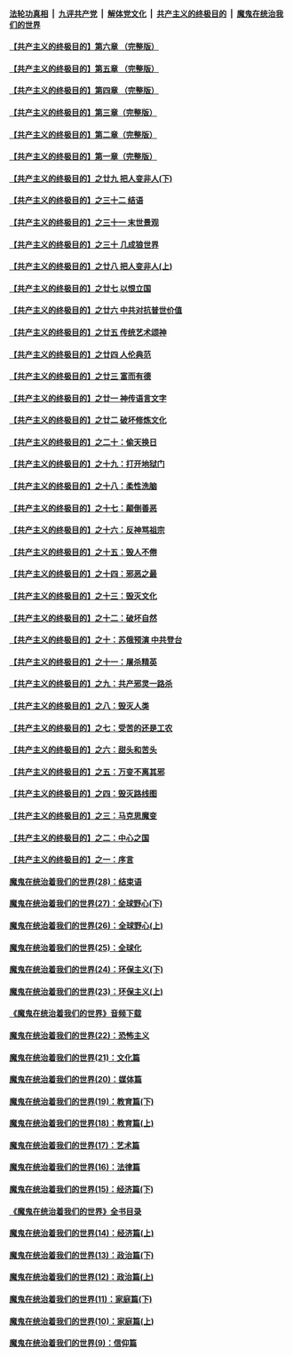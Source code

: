 ####  [法轮功真相](../../../../basic/blob/master/README.md?t=10021213) &nbsp;|&nbsp; [九评共产党](../../../../9ping.md/blob/master/README.md?t=10021213) &nbsp;|&nbsp; [解体党文化](../../../../jtdwh.md/blob/master/README.md?t=10021213)  &nbsp;|&nbsp; [共产主义的终极目的](../../../../gczydzjmd.md/blob/master/README.md?t=10021213) &nbsp;|&nbsp; [魔鬼在统治我们的世界](../../../../mgztzwmdsj.md/blob/master/README.md?t=10021213) 

#### [【共产主义的终极目的】第六章 （完整版）](../pages/nsc422/n11428913.md?t=10021213) 

#### [【共产主义的终极目的】第五章 （完整版）](../pages/nsc422/n11428912.md?t=10021213) 

#### [【共产主义的终极目的】第四章 （完整版）](../pages/nsc422/n11428907.md?t=10021213) 

#### [【共产主义的终极目的】第三章（完整版）](../pages/nsc422/n11428848.md?t=10021213) 

#### [【共产主义的终极目的】第二章（完整版）](../pages/nsc422/n11428831.md?t=10021213) 

#### [【共产主义的终极目的】第一章（完整版）](../pages/nsc422/n11417651.md?t=10021213) 

#### [【共产主义的终极目的】之廿九 把人变非人(下)](../pages/nsc422/n11344140.md?t=10021213) 

#### [【共产主义的终极目的】之三十二 结语](../pages/nsc422/n11360535.md?t=10021213) 

#### [【共产主义的终极目的】之三十一 末世景观](../pages/nsc422/n11351129.md?t=10021213) 

#### [【共产主义的终极目的】之三十 几成狼世界](../pages/nsc422/n11348280.md?t=10021213) 

#### [【共产主义的终极目的】之廿八 把人变非人(上)](../pages/nsc422/n11340492.md?t=10021213) 

#### [【共产主义的终极目的】之廿七 以恨立国](../pages/nsc422/n11336944.md?t=10021213) 

#### [【共产主义的终极目的】之廿六 中共对抗普世价值](../pages/nsc422/n11324785.md?t=10021213) 

#### [【共产主义的终极目的】之廿五 传统艺术颂神](../pages/nsc422/n11296396.md?t=10021213) 

#### [【共产主义的终极目的】之廿四 人伦典范](../pages/nsc422/n11296397.md?t=10021213) 

#### [【共产主义的终极目的】之廿三 富而有德](../pages/nsc422/n11283598.md?t=10021213) 

#### [【共产主义的终极目的】之廿一 神传语言文字](../pages/nsc422/n11263265.md?t=10021213) 

#### [【共产主义的终极目的】之廿二 破坏修炼文化](../pages/nsc422/n11245728.md?t=10021213) 

#### [【共产主义的终极目的】之二十：偷天换日](../pages/nsc422/n11238846.md?t=10021213) 

#### [【共产主义的终极目的】之十九：打开地狱门](../pages/nsc422/n11206376.md?t=10021213) 

#### [【共产主义的终极目的】之十八：柔性洗脑](../pages/nsc422/n11199994.md?t=10021213) 

#### [【共产主义的终极目的】之十七：颠倒善恶](../pages/nsc422/n11179782.md?t=10021213) 

#### [【共产主义的终极目的】之十六：反神骂祖宗](../pages/nsc422/n11166798.md?t=10021213) 

#### [【共产主义的终极目的】之十五：毁人不倦](../pages/nsc422/n11166792.md?t=10021213) 

#### [【共产主义的终极目的】之十四：邪恶之最](../pages/nsc422/n11150249.md?t=10021213) 

#### [【共产主义的终极目的】之十三：毁灭文化](../pages/nsc422/n11135227.md?t=10021213) 

#### [【共产主义的终极目的】之十二：破坏自然](../pages/nsc422/n11135214.md?t=10021213) 

#### [【共产主义的终极目的】之十：苏俄预演 中共登台](../pages/nsc422/n11118424.md?t=10021213) 

#### [【共产主义的终极目的】之十一：屠杀精英](../pages/nsc422/n11118442.md?t=10021213) 

#### [【共产主义的终极目的】之九：共产邪灵一路杀](../pages/nsc422/n11114139.md?t=10021213) 

#### [【共产主义的终极目的】之八：毁灭人类](../pages/nsc422/n11108503.md?t=10021213) 

#### [【共产主义的终极目的】之七：受苦的还是工农](../pages/nsc422/n11101809.md?t=10021213) 

#### [【共产主义的终极目的】之六：甜头和苦头](../pages/nsc422/n11096971.md?t=10021213) 

#### [【共产主义的终极目的】之五：万变不离其邪](../pages/nsc422/n11091285.md?t=10021213) 

#### [【共产主义的终极目的】之四：毁灭路线图](../pages/nsc422/n11086284.md?t=10021213) 

#### [【共产主义的终极目的】之三：马克思魔变](../pages/nsc422/n11061941.md?t=10021213) 

#### [【共产主义的终极目的】之二：中心之国](../pages/nsc422/n11047728.md?t=10021213) 

#### [【共产主义的终极目的】之一：序言](../pages/nsc422/n11086077.md?t=10021213) 

#### [魔鬼在统治着我们的世界(28)：结束语](../pages/nsc422/n10936246.md?t=10021213) 

#### [魔鬼在统治着我们的世界(27)：全球野心(下)](../pages/nsc422/n10928319.md?t=10021213) 

#### [魔鬼在统治着我们的世界(26)：全球野心(上)](../pages/nsc422/n10900318.md?t=10021213) 

#### [魔鬼在统治着我们的世界(25)：全球化](../pages/nsc422/n10788205.md?t=10021213) 

#### [魔鬼在统治着我们的世界(24)：环保主义(下)](../pages/nsc422/n10695307.md?t=10021213) 

#### [魔鬼在统治着我们的世界(23)：环保主义(上)](../pages/nsc422/n10688613.md?t=10021213) 

#### [《魔鬼在统治着我们的世界》音频下载](../pages/nsc422/n10635553.md?t=10021213) 

#### [魔鬼在统治着我们的世界(22)：恐怖主义](../pages/nsc422/n10614727.md?t=10021213) 

#### [魔鬼在统治着我们的世界(21)：文化篇](../pages/nsc422/n10597706.md?t=10021213) 

#### [魔鬼在统治着我们的世界(20)：媒体篇](../pages/nsc422/n10586579.md?t=10021213) 

#### [魔鬼在统治着我们的世界(19)：教育篇(下)](../pages/nsc422/n10564808.md?t=10021213) 

#### [魔鬼在统治着我们的世界(18)：教育篇(上)](../pages/nsc422/n10526970.md?t=10021213) 

#### [魔鬼在统治着我们的世界(17)：艺术篇](../pages/nsc422/n10499093.md?t=10021213) 

#### [魔鬼在统治着我们的世界(16)：法律篇](../pages/nsc422/n10485969.md?t=10021213) 

#### [魔鬼在统治着我们的世界(15)：经济篇(下)](../pages/nsc422/n10469975.md?t=10021213) 

#### [《魔鬼在统治着我们的世界》全书目录](../pages/nsc422/n10464261.md?t=10021213) 

#### [魔鬼在统治着我们的世界(14)：经济篇(上)](../pages/nsc422/n10457370.md?t=10021213) 

#### [魔鬼在统治着我们的世界(13)：政治篇(下)](../pages/nsc422/n10448270.md?t=10021213) 

#### [魔鬼在统治着我们的世界(12)：政治篇(上)](../pages/nsc422/n10444576.md?t=10021213) 

#### [魔鬼在统治着我们的世界(11)：家庭篇(下)](../pages/nsc422/n10440961.md?t=10021213) 

#### [魔鬼在统治着我们的世界(10)：家庭篇(上)](../pages/nsc422/n10435448.md?t=10021213) 

#### [魔鬼在统治着我们的世界(9)：信仰篇](../pages/nsc422/n10432159.md?t=10021213) 

